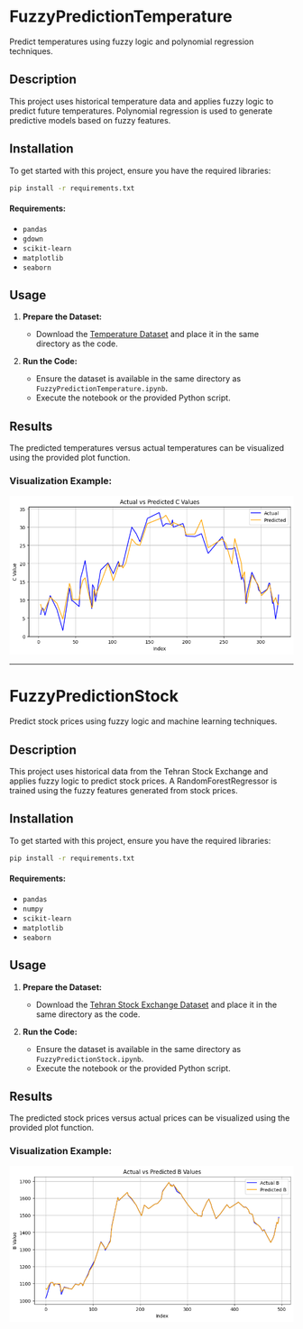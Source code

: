 
# FuzzyPredictionTemperature

Predict temperatures using fuzzy logic and polynomial regression techniques.

## Description

This project uses historical temperature data and applies fuzzy logic to predict future temperatures. Polynomial regression is used to generate predictive models based on fuzzy features.

## Installation

To get started with this project, ensure you have the required libraries:

```bash
pip install -r requirements.txt
```

#### Requirements:

- `pandas`
- `gdown`
- `scikit-learn`
- `matplotlib`
- `seaborn`

## Usage

1. **Prepare the Dataset:**
   - Download the [Temperature Dataset](https://drive.google.com/uc?id=1kEOahkOFqGJHdwpp9TxZ8sSB9MmVun5d) and place it in the same directory as the code.

2. **Run the Code:**
   - Ensure the dataset is available in the same directory as `FuzzyPredictionTemperature.ipynb`.
   - Execute the notebook or the provided Python script.

## Results

The predicted temperatures versus actual temperatures can be visualized using the provided plot function.

### Visualization Example:

![Temperature Prediction Plot](temperature_prediction_plot.png)


----


# FuzzyPredictionStock

Predict stock prices using fuzzy logic and machine learning techniques.

## Description

This project uses historical data from the Tehran Stock Exchange and applies fuzzy logic to predict stock prices. A RandomForestRegressor is trained using the fuzzy features generated from stock prices.

## Installation

To get started with this project, ensure you have the required libraries:

```bash
pip install -r requirements.txt
```

#### Requirements:

- `pandas`
- `numpy`
- `scikit-learn`
- `matplotlib`
- `seaborn`

## Usage

1. **Prepare the Dataset:**
   - Download the [Tehran Stock Exchange Dataset](https://drive.google.com/uc?id=196FqeYd39uvgEsNEyzBZ73_b7bi6Blkl) and place it in the same directory as the code.

2. **Run the Code:**
   - Ensure the dataset is available in the same directory as `FuzzyPredictionStock.ipynb`.
   - Execute the notebook or the provided Python script.

## Results

The predicted stock prices versus actual prices can be visualized using the provided plot function.

### Visualization Example:

![Stock Prediction Plot](stock_prediction_plot.png)
